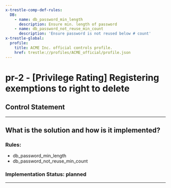 ```yaml
---
x-trestle-comp-def-rules:
  DB:
    - name: db_password_min_length
      description: Ensure min. length of password
    - name: db_password_not_reuse_min_count
      description: 'Ensure password is not reused below # count'
x-trestle-global:
  profile:
    title: ACME Inc. official controls profile.
    href: trestle://profiles/ACME_official/profile.json
---
```


# pr-2 - \[Privilege Rating\] Registering exemptions to right to delete

## Control Statement

______________________________________________________________________

## What is the solution and how is it implemented?

<!-- For implementation status enter one of: implemented, partial, planned, alternative, not-applicable -->

<!-- Note that the list of rules under ### Rules: is read-only and changes will not be captured after assembly to JSON -->

<!-- Add control implementation description here for control: pr-2 -->

### Rules:

  - db_password_min_length
  - db_password_not_reuse_min_count

### Implementation Status: planned

______________________________________________________________________
